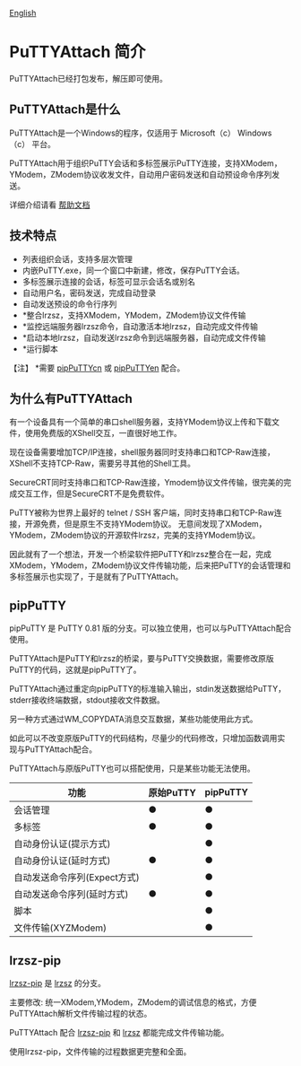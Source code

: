[English](/readme-en.md)

# PuTTYAttach 简介

PuTTYAttach已经打包发布，解压即可使用。

## PuTTYAttach是什么

PuTTYAttach是一个Windows的程序，仅适用于 Microsoft（c） Windows（c） 平台。

PuTTYAttach用于组织PuTTY会话和多标签展示PuTTY连接，支持XModem，YModem，ZModem协议收发文件，自动用户密码发送和自动预设命令序列发送。

详细介绍请看 [帮助文档](/help.md)


## 技术特点

- 列表组织会话，支持多层次管理
- 内嵌PuTTY.exe，同一个窗口中新建，修改，保存PuTTY会话。
- 多标签展示连接的会话，标签可显示会话名或别名
- 自动用户名，密码发送，完成自动登录
- 自动发送预设的命令行序列
- *整合lrzsz，支持XModem，YModem，ZModem协议文件传输
- *监控远端服务器lrzsz命令，自动激活本地lrzsz，自动完成文件传输
- *启动本地lrzsz，自动发送lrzsz命令到远端服务器，自动完成文件传输
- *运行脚本

【注】 *需要 [pipPuTTYcn](https://github.com/hfcjx/pipPuTTYcn) 或 [pipPuTTYen](https://github.com/hfcjx/pipPuTTYen) 配合。

## 为什么有PuTTYAttach

有一个设备具有一个简单的串口shell服务器，支持YModem协议上传和下载文件，使用免费版的XShell交互，一直很好地工作。

现在设备需要增加TCP/IP连接，shell服务器同时支持串口和TCP-Raw连接，XShell不支持TCP-Raw，需要另寻其他的Shell工具。

SecureCRT同时支持串口和TCP-Raw连接，Ymodem协议文件传输，很完美的完成交互工作，但是SecureCRT不是免费软件。

PuTTY被称为世界上最好的 telnet / SSH 客户端，同时支持串口和TCP-Raw连接，开源免费，但是原生不支持YModem协议。
无意间发现了XModem，YModem，ZModem协议的开源软件lrzsz，完美的支持YModem协议。

因此就有了一个想法，开发一个桥梁软件把PuTTY和lrzsz整合在一起，完成XModem，YModem，ZModem协议文件传输功能，后来把PuTTY的会话管理和多标签展示也实现了，于是就有了PuTTYAttach。

## pipPuTTY

pipPuTTY 是 PuTTY 0.81 版的分支。可以独立使用，也可以与PuTTYAttach配合使用。

PuTTYAttach是PuTTY和lrzsz的桥梁，要与PuTTY交换数据，需要修改原版PuTTY的代码，这就是pipPuTTY了。

PuTTYAttach通过重定向pipPuTTY的标准输入输出，stdin发送数据给PuTTY，stderr接收终端数据，stdout接收文件数据。

另一种方式通过WM_COPYDATA消息交互数据，某些功能使用此方式。

如此可以不改变原版PuTTY的代码结构，尽量少的代码修改，只增加函数调用实现与PuTTYAttach配合。

PuTTYAttach与原版PuTTY也可以搭配使用，只是某些功能无法使用。


| 功能                         | 原始PuTTY | pipPuTTY |
| ---------------------------- | --------- | -------- |
| 会话管理                     | ●         | ●        |
| 多标签                       | ●         | ●        |
| 自动身份认证(提示方式)       |           | ●        |
| 自动身份认证(延时方式)       | ●         | ●        |
| 自动发送命令序列(Expect方式) |           | ●        |
| 自动发送命令序列(延时方式)   | ●         | ●        |
| 脚本                         |           | ●        |
| 文件传输(XYZModem)           |           | ●        |

## lrzsz-pip

[lrzsz-pip](https://github.com/hfcjx/lrzsz-pip) 是 [lrzsz](https://github.com/trzsz/lrzsz-win32) 的分支。

主要修改: 统一XModem,YModem，ZModem的调试信息的格式，方便PuTTYAttach解析文件传输过程的状态。

PuTTYAttach 配合 [lrzsz-pip](https://github.com/hfcjx/lrzsz-pip) 和 [lrzsz](https://github.com/trzsz/lrzsz-win32)  都能完成文件传输功能。

使用lrzsz-pip，文件传输的过程数据更完整和全面。



